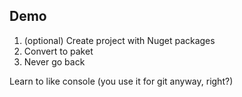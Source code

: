 ## Demo

1. (optional) Create project with Nuget packages
1. Convert to paket
1. Never go back

Learn to like console (you use it for git anyway, right?)